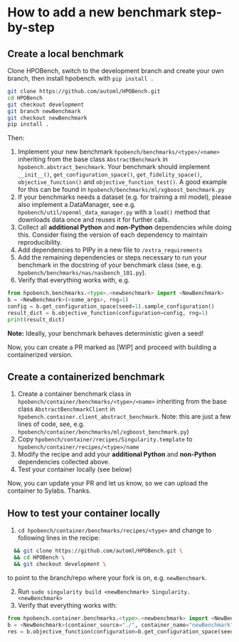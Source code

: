 # How to add a new benchmark step-by-step

## Create a local benchmark

Clone HPOBench, switch to the development branch and create your own branch, then install hpobench. 
with `pip install .`
```bash
git clone https://github.com/automl/HPOBench.git
cd HPOBench
git checkout development
git branch newBenchmark
git checkout newBenchmark
pip install .
```

Then: 

  1. Implement your new benchmark `hpobench/benchmarks/<type>/<name>` inheriting from the base class 
  `AbstractBenchmark` in `hpobench.abstract_benchmark`. Your benchmark should implement `__init__()`, 
  `get_configuration_space()`, `get_fidelity_space()`, `objective_function()` and `objective_function_test()`.
    A good example for this can be found in `hpobench/benchmarks/ml/xgboost_benchmark.py`
  3. If your benchmarks needs a dataset (e.g. for training a ml model), please also implement a DataManager, see e.g.
   `hpobench/util/openml_data_manager.py` with a `load()` method that downloads data once and reuses it for further calls.
  4. Collect all **additional Python** and **non-Python** dependencies while doing this. 
  Consider fixing the version of each dependency to maintain reproducibility.
  5. Add dependencies to PIPy in a new file to `/extra_requirements`
  6. Add the remaining dependencies or steps necessary to run your benchmark in the docstring of your benchmark class
    (see, e.g. `hpobench/benchmarks/nas/nasbench_101.py`).
  7. Verify that everything works with, e.g.

```python
from hpobench.benchmarks.<type>.<newbenchmark> import <NewBenchmark>
b = <NewBenchmark>(<some_args>, rng=1)
config = b.get_configuration_space(seed=1).sample_configuration()
result_dict = b.objective_function(configuration=config, rng=1)
print(result_dict)
```

**Note:** Ideally, your benchmark behaves deterministic given a seed!

Now, you can create a PR marked as [WIP] and proceed with building a containerized version. 

## Create a containerized benchmark

  1. Create a container benchmark class in `hpobench/container/benchmarks/<type>/<name>` inheriting from the 
  base class `AbstractBenchmarkClient` in `hpobench.container.client_abstract_benchmark`. 
  Note: this are just a few lines of code, see, e.g. `hpobench/container/benchmarks/ml/xgboost_benchmark.py`)
  2. Copy `hpobench/container/recipes/Singularity.template` to  `hpobench/container/recipes/<type>/name`
  3. Modify the recipe and add your **additional Python** and **non-Python** dependencies collected above. 
  3. Test your container locally (see below)

Now, you can update your PR and let us know, so we can upload the container to Sylabs. Thanks.
  
## How to test your container locally

  1. `cd hpobench/container/benchmarks/recipes/<type>` and change to following lines in the recipe:
  ```bash
    && git clone https://github.com/automl/HPOBench.git \
    && cd HPOBench \
    && git checkout development \
  ```
   to point to the branch/repo where your fork is on, e.g. `newBenchmark`.
   
  2. Run `sudo singularity build <newBenchmark> Singularity.<newBenchmark>`
  3. Verify that everything works with:

```python
from hpobench.container.benchmarks.<type>.<newbenchmark> import <NewBenchmark>
b = <NewBenchmark>(container_source="./", container_name="newBenchmark")
res = b.objective_function(configuration=b.get_configuration_space(seed=1).sample_configuration())
```

